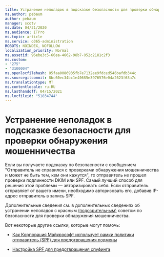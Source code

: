 ```yaml
---
title: Устранение неполадок в подсказке безопасности для проверки обнаружения мошенничества
ms.author: pebaum
author: pebaum
manager: scotv
ms.date: 04/21/2020
ms.audience: ITPro
ms.topic: article
ms.service: o365-administration
ROBOTS: NOINDEX, NOFOLLOW
localization_priority: Normal
ms.assetid: 96ebe3c5-66ea-4662-98b7-052c2181c2f3
ms.custom:
- "275"
- "3100004"
ms.openlocfilehash: 85faa0086935fb7e7132ee9fdced546bafdb344c
ms.sourcegitcommit: 8bc60ec34bc1e40685e3976576e04a2623f63a7c
ms.translationtype: MT
ms.contentlocale: ru-RU
ms.lasthandoff: 04/15/2021
ms.locfileid: "51834744"
---
```

# <a name="troubleshooting-the-safety-tip-for-fraud-detection-checks"></a>Устранение неполадок в подсказке безопасности для проверки обнаружения мошенничества

Если вы получаете подсказку по безопасности с сообщением "Отправитель не справился с проверками обнаружения мошенничества и может не быть тем, кем они кажутся", то отправитель не прошел проверки подлинности DKIM или SPF. Самый лучший способ для решения этой проблемы — авторизировать себя. Если отправитель отправляет от вашего имени, необходимо авторизовать его, добавив IP-адрес отправитель в запись SPF.
  
Дополнительные сведения см. в дополнительных сведениях об устранении неполадок с красным [(подозрительным)](https://blogs.msdn.microsoft.com/tzink/2016/11/02/troubleshooting-the-red-suspicious-safety-tip-for-fraud-detection-checks/) советом по безопасности для проверки обнаружения мошенничества.
  
Вот некоторые другие ссылки, которые могут помочь:
  
- [Как Корпорация Майкрософт использует рамки политики отправитель (SPF) для предотвращения подмены](https://docs.microsoft.com/microsoft-365/security/office-365-security/how-office-365-uses-spf-to-prevent-spoofing)

- [Настройка SPF для предотвращения спуфинга](https://docs.microsoft.com/microsoft-365/security/office-365-security/set-up-spf-in-office-365-to-help-prevent-spoofing)
